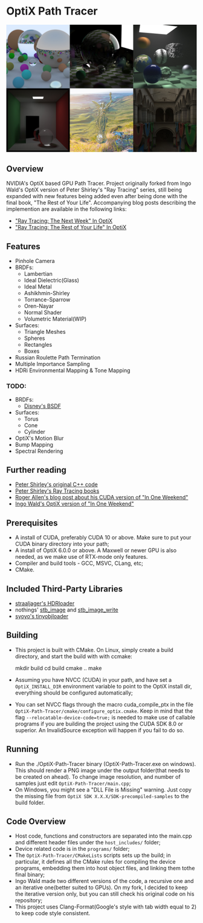 # OptiX Path Tracer

![various output images](outputs/imgs.jpg "Output of different scenes showing various features of the renderer")

## Overview

NVIDIA's OptiX based GPU Path Tracer. Project originally forked from Ingo Wald's OptiX version of Peter Shirley's "Ray Tracing" series, still being 
expanded with new features being added even after being done with the final book, "The Rest of Your Life". Accompanying blog posts describing the implemention are available in the following links:

- ["Ray Tracing: The Next Week" In OptiX](https://joaovbs96.github.io/optix/2018/12/24/next-week.html)
- ["Ray Tracing: The Rest of Your Life" In OptiX](https://joaovbs96.github.io/optix/2019/01/12/rest-life.html)


## Features

- Pinhole Camera
- BRDFs:
  - Lambertian
  - Ideal Dielectric(Glass)
  - Ideal Metal
  - Ashikhmin-Shirley
  - Torrance-Sparrow
  - Oren-Nayar
  - Normal Shader
  - Volumetric Material(WIP)
- Surfaces:
  - Triangle Meshes
  - Spheres
  - Rectangles
  - Boxes
- Russian Roulette Path Termination
- Multiple Importance Sampling
- HDRi Environmental Mapping & Tone Mapping

### TODO:
- BRDFs:
  - [Disney's BSDF](https://schuttejoe.github.io/post/disneybsdf/)
- Surfaces:
  - Torus
  - Cone
  - Cylinder
- OptiX's Motion Blur
- Bump Mapping
- Spectral Rendering


## Further reading

- [Peter Shirley's original C++ code](https://github.com/petershirley/raytracinginoneweekend)
- [Peter Shirley's Ray Tracing books](https://www.amazon.com/Ray-Tracing-Weekend-Minibooks-Book-ebook/dp/B01B5AODD8)
- [Roger Allen's blog post about his CUDA version of "In One Weekend"](https://devblogs.nvidia.com/accelerated-ray-tracing-cuda/)
- [Ingo Wald's OptiX version of "In One Weekend"](https://github.com/ingowald/RTOW-OptiX)


## Prerequisites

- A install of CUDA, preferably CUDA 10 or above. Make sure to put your CUDA binary directory into your path;
- A install of OptiX 6.0.0 or above. A Maxwell or newer GPU is also needed, as we make use of RTX-mode only features.
- Compiler and build tools - GCC, MSVC, CLang, etc;
- CMake.


## Included Third-Party Libraries

- [straaljager's HDRloader](https://github.com/straaljager/GPU-path-tracing-tutorial-4/blob/9b0906f2850ae15833f16fa0e992208ac60cc1bd/HDRloader.cpp)
- nothings' [stb_image](https://github.com/nothings/stb/blob/master/stb_image.h) and [stb_image_write](https://github.com/nothings/stb/blob/master/stb_image_write.h)
- [syoyo's tinyobjloader](https://github.com/syoyo/tinyobjloader)


## Building

- This project is built with CMake. On Linux, simply create a build
directory, and start the build with with ccmake:

   mkdir build
   cd build
   cmake ..
   make

- Assuming you have NVCC (CUDA) in your path, and have set a
```OptiX_INSTALL_DIR``` environment variable to point to the OptiX
install dir, everything should be configured automatically;
- You can set NVCC flags through the macro cuda_compile_ptx in the file
```OptiX-Path-Tracer/cmake/configure_optix.cmake```. Keep in mind that the flag 
```--relocatable-device-code=true;``` is needed to make use of callable 
programs if you are building the project using the CUDA SDK 8.0 or superior.
An InvalidSource exception will happen if you fail to do so.


## Running

- Run the ./OptiX-Path-Tracer binary (OptiX-Path-Tracer.exe on windows). This
should render a PNG image under the output folder(that needs to be 
created on ahead). To change image resolution, 
and number of samples just edit ```OptiX-Path-Tracer/main.cpp```;
- On Windows, you might see a "DLL File is Missing" warning. Just copy the missing 
file from ```OptiX SDK X.X.X/SDK-precompiled-samples``` to the build folder.


## Code Overview
  
- Host code, functions and constructors are separated into the main.cpp and different header files under the ```host_includes/``` folder;
- Device related code is in the ```programs/``` folder;
- The ```OptiX-Path-Tracer/CMakeLists``` scripts sets up the build; in particular, it defines all the CMake rules for compiling the device programs, embedding them into host object files, and linking them tothe final binary;
- Ingo Wald made two different versions of the code, a recursive one and an iterative one(better suited to GPUs). On my fork, I decided to keep the iterative version only, but you can still check his original code on his repository;
- This project uses Clang-Format(Google's style with tab width equal to 2) to keep code style consistent.
